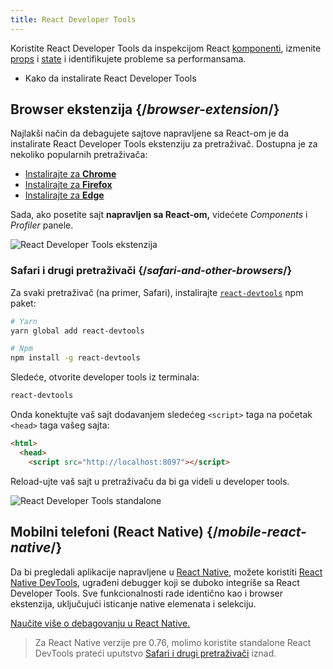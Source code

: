 ```yaml
---
title: React Developer Tools
---
```


<Intro>

Koristite React Developer Tools da inspekcijom React [komponenti](/learn/your-first-component), izmenite [props](/learn/passing-props-to-a-component) i [state](/learn/state-a-components-memory) i identifikujete probleme sa performansama.

</Intro>

<YouWillLearn>

* Kako da instalirate React Developer Tools

</YouWillLearn>

## Browser ekstenzija {/*browser-extension*/}

Najlakši način da debagujete sajtove napravljene sa React-om je da instalirate React Developer Tools ekstenziju za pretraživač. Dostupna je za nekoliko popularnih pretraživača:

* [Instalirajte za **Chrome**](https://chrome.google.com/webstore/detail/react-developer-tools/fmkadmapgofadopljbjfkapdkoienihi?hl=en)
* [Instalirajte za **Firefox**](https://addons.mozilla.org/en-US/firefox/addon/react-devtools/)
* [Instalirajte za **Edge**](https://microsoftedge.microsoft.com/addons/detail/react-developer-tools/gpphkfbcpidddadnkolkpfckpihlkkil)

Sada, ako posetite sajt **napravljen sa React-om,** videćete *Components* i *Profiler* panele.

![React Developer Tools ekstenzija](/images/docs/react-devtools-extension.png)

### Safari i drugi pretraživači {/*safari-and-other-browsers*/}

Za svaki pretraživač (na primer, Safari), instalirajte [`react-devtools`](https://www.npmjs.com/package/react-devtools) npm paket:

```bash
# Yarn
yarn global add react-devtools

# Npm
npm install -g react-devtools
```

Sledeće, otvorite developer tools iz terminala:

```bash
react-devtools
```

Onda konektujte vaš sajt dodavanjem sledećeg `<script>` taga na početak `<head>` taga vašeg sajta:

```html {3}
<html>
  <head>
    <script src="http://localhost:8097"></script>
```

Reload-ujte vaš sajt u pretraživaču da bi ga videli u developer tools.

![React Developer Tools standalone](/images/docs/react-devtools-standalone.png)

## Mobilni telefoni (React Native) {/*mobile-react-native*/}

Da bi pregledali aplikacije napravljene u [React Native](https://reactnative.dev/), možete koristiti [React Native DevTools](https://reactnative.dev/docs/debugging/react-native-devtools), ugrađeni debugger koji se duboko integriše sa React Developer Tools. Sve funkcionalnosti rade identično kao i browser ekstenzija, uključujući isticanje native elemenata i selekciju.

[Naučite više o debagovanju u React Native.](https://reactnative.dev/docs/debugging)

> Za React Native verzije pre 0.76, molimo koristite standalone React DevTools prateći uputstvo [Safari i drugi pretraživači](#safari-and-other-browsers) iznad.
